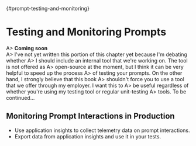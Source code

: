 {#prompt-testing-and-monitoring}
# Testing and Monitoring Prompts

A> **Coming soon**\
A> I've not yet written this portion of this chapter yet because I'm debating whether
A> I should include an internal tool that we're working on. The tool is not offered as
A> open-source at the moment, but I think it can be very helpful to speed up the process
A> of testing your prompts. On the other hand, I strongly believe that this book
A> shouldn't force you to use a tool that we offer through my employer. I want this to
A> be useful regardless of whether you're using my testing tool or regular unit-testing
A> tools. To be continued...

## Monitoring Prompt Interactions in Production

- Use application insights to collect telemetry data on prompt interactions.
- Export data from application insights and use it in your tests.
